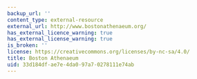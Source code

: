```yaml
---
backup_url: ''
content_type: external-resource
external_url: http://www.bostonathenaeum.org/
has_external_licence_warning: true
has_external_license_warning: true
is_broken: ''
license: https://creativecommons.org/licenses/by-nc-sa/4.0/
title: Boston Athenaeum
uid: 33d184df-ae7e-4da0-97a7-0278111e74ab
---
```

